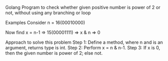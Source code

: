 Golang Program to check whether given positive number is power of 2 or not, without using any branching or loop

Examples
Consider n = 16(00010000)

Now find x = n-1 => 15(00001111) => x & n => 0

Approach to solve this problem
Step 1: Define a method, where n and is an argument, returns type is int.
Step 2: Perform x = n & n-1.
Step 3: If x is 0, then the given number is power of 2; else not.